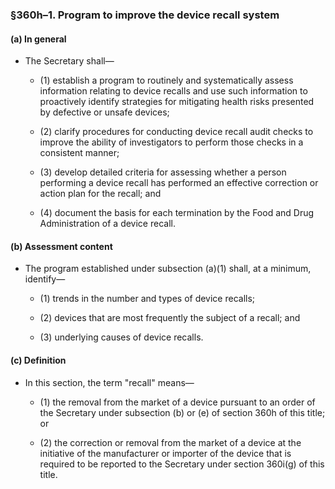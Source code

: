 ### §360h–1. Program to improve the device recall system
#### (a) In general
* The Secretary shall—

  * (1) establish a program to routinely and systematically assess information relating to device recalls and use such information to proactively identify strategies for mitigating health risks presented by defective or unsafe devices;

  * (2) clarify procedures for conducting device recall audit checks to improve the ability of investigators to perform those checks in a consistent manner;

  * (3) develop detailed criteria for assessing whether a person performing a device recall has performed an effective correction or action plan for the recall; and

  * (4) document the basis for each termination by the Food and Drug Administration of a device recall.

#### (b) Assessment content
* The program established under subsection (a)(1) shall, at a minimum, identify—

  * (1) trends in the number and types of device recalls;

  * (2) devices that are most frequently the subject of a recall; and

  * (3) underlying causes of device recalls.

#### (c) Definition
* In this section, the term "recall" means—

  * (1) the removal from the market of a device pursuant to an order of the Secretary under subsection (b) or (e) of section 360h of this title; or

  * (2) the correction or removal from the market of a device at the initiative of the manufacturer or importer of the device that is required to be reported to the Secretary under section 360i(g) of this title.